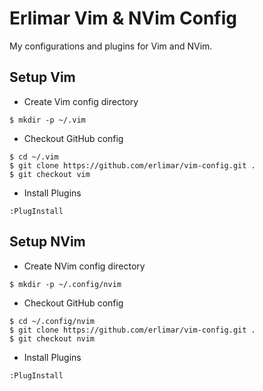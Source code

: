Erlimar Vim & NVim Config
=========================

My configurations and plugins for Vim and NVim.

## Setup Vim

- Create Vim config directory
```
$ mkdir -p ~/.vim
```

- Checkout GitHub config
```
$ cd ~/.vim
$ git clone https://github.com/erlimar/vim-config.git .
$ git checkout vim
```

- Install Plugins
```
:PlugInstall
```

## Setup NVim

- Create NVim config directory
```
$ mkdir -p ~/.config/nvim
```

- Checkout GitHub config
```
$ cd ~/.config/nvim
$ git clone https://github.com/erlimar/vim-config.git .
$ git checkout nvim
```

- Install Plugins
```
:PlugInstall
```

